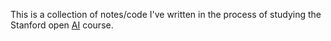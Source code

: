 This is a collection of notes/code I've written in the process of studying the Stanford open
[AI][1] course.

[1]:https://www.ai-class.com/home/
